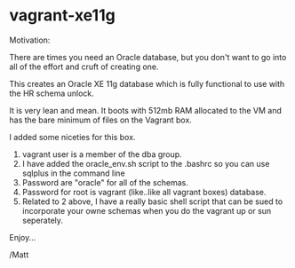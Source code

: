 vagrant-xe11g
=============

Motivation:

There are times you need an Oracle database, but you don't want to go into all of the effort and cruft of creating one.

This creates an Oracle XE 11g database which is fully functional to use with the HR schema unlock.

It is very lean and mean.  It boots with 512mb RAM allocated to the VM and has the bare minimum of files on the Vagrant box.

I added some niceties for this box.

1) vagrant user is a member of the dba group.
2) I have added the oracle_env.sh script to the .bashrc so you can use sqlplus in the command line
3) Password are "oracle" for all of the schemas.
4) Password for root is vagrant (like..like all vagrant boxes) database.
5) Related to 2 above, I have a really basic shell script that can be sued to incorporate your owne schemas when you do the vagrant up or sun seperately.

Enjoy...

/Matt

